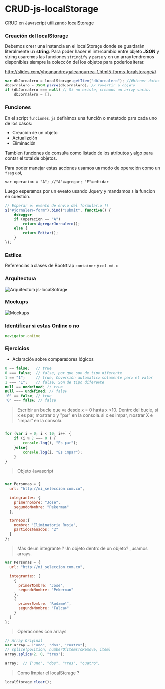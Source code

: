 # CRUD-js-localStorage

CRUD en Javascript utilizando localStorage

### Creación del localStorage

Debemos crear una instancia en el localStorage donde se guardarán literalmente un **string**. Para poder hacer el intercambio entre objeto **JSON** y string usaremos las funciones `stringify` y `parse` y en un array tendremos disponibles siempre la colección del los objetos para poderlos iterar.

http://slides.com/yhoanandresgaleanourrea-1/html5-forms-localstorage#/


```js
var dbJornalero = localStorage.getItem("dbJornalero"); //Obtener datos de localStorage
dbJornalero = JSON.parse(dbJornalero); // Covertir a objeto
if (dbJornalero === null) // Si no existe, creamos un array vacio.
    dbJornalero = [];
```


### Funciones

En el script `funciones.js` definimos una función o metetodo para cada uno de los casos:

- Creación de un objeto
- Actualizción
- Eliminación

Tambien funciones de consulta como listado de los atributos y algo para contar el total de objetos.

Para poder manejar estas acciones usamos un modo de operación como un `flag` asi,

```
var operacion = "A"; //"A"=agregar; "E"=edtidar

```

Luego esperamos por un evento usando Jquery y mandamos a la funcion en cuestión.
```js
// Esperar el evento de envio del formulario !!
$("#jornalero-form").bind("submit", function() {
    debugger;
    if (operacion == "A")
        return AgregarJornalero();
    else {
        return Editar();
    }
});
```

### Estilos

Referencias a clases de Bootstrap `container` y `col-md-x`

### Arquitectura

![Arquitectura js-localSotrage](http://i.imgur.com/1r60VsO.png)


### Mockups

![Mockups](http://i.imgur.com/vEfkY52.png)

### Identificar si estas Online o no

```js
navigator.onLine
```

### Ejercicios

- Aclaración sobre comparadores lógicos

```js
0 == false;   // true
0 === false;  // false, por que son de tipo diferente
1 == "1";     // true, Coversión automatica solamente para el valor
1 === "1";    // false, Son de tipo diferente
null == undefined; // true
null === undefined; // false
'0' == false; // true
'0' === false; // false
```

> Escribir un bucle que va desde x = 0 hasta x <10.
> Dentro del bucle, si x es par,  mostrar x y "par" en la consola.
si x es impar, mostrar X e "impar" en la consola.

```js

for (var i = 0; i < 10; i++) {
    if (i % 2 === 0 ) {
        console.log(i, "Es par");
    }else{
        console.log(i, "Es impar");
    }
}
```

> Objeto Javascript

```js

var Personas = {
  url: "http://mi_seleccion.com.co",

  integrantes: {
    primernombre: "Jose",
    segundoNombre: "Pekerman"
  },

  torneos:{
    nombre: "Eliminatoria Rusia",
    partidosGanados: "2"
  }
};

```
> Más de un integrante ? Un objeto dentro de un objeto? , usamos arrays.

```js
var Personas = {
  url: "http://mi_seleccion.com.co",

  integrantes: [
    {
      primerNombre: "Jose",
      segundoNombre: "Pekerman"
    },
    {
      primerNombre: "Radamel",
      segundoNombre: "Falcao"
    }
  ]
};

```
> Operaciones con arrays

```js
// Array Original
var array = ["uno", "dos", "cuatro"];
// splice(position, numberOfItemsToRemove, item)
array.splice(2, 0, "tres");

array;  // ["uno", "dos", "tres", "cuatro"]

```

> Como limpiar el localStorage ?

```js
localStorage.clear();
```
